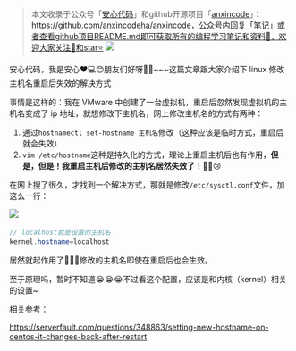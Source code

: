 > 本文收录于公众号「[安心代码](https://www.yuque.com/anxincode/dhdqgs/kbur0qozkulu6413?singleDoc#%20%E3%80%8A%E5%85%AC%E4%BC%97%E5%8F%B7%E5%9C%B0%E5%9D%80%E3%80%8B)」和github开源项目「[anxincode](https://github.com/anxincodeha/anxincode)」：https://github.com/anxincodeha/anxincode，公众号内回复「笔记」或者查看github项目README.md即可获取所有的编程学习笔记和资料📝，欢迎大家关注👀和star⭐️
>![](.\..\欢迎关注公众号“安心代码”.png)

安心代码，我是安心❤️💻😊朋友们好呀👋✨~~~这篇文章跟大家介绍下 linux 修改主机名重启后失效的解决方式

事情是这样的：我在 VMware 中创建了一台虚拟机，重启后忽然发现虚拟机的主机名变成了 ip 地址，就想修改下主机名，网上修改主机名的方式有两种：

1. 通过`hostnamectl set-hostname 主机名`修改（这种应该是临时方式，重启后就会失效）
2. `vim /etc/hostname`这种是持久化的方式，理论上重启主机后也有作用，**但是，但是！我重启主机后修改的主机名居然失效了！**😵‍💫😢



在网上搜了很久，才找到一个解决方式，那就是修改`/etc/sysctl.conf`文件，加这么一行：

![](https://cdn.nlark.com/yuque/0/2025/png/50835397/1736343275897-58446304-0d50-46a1-90c2-11deb8d5d0eb.png)

```java
// localhost就是设置的主机名
kernel.hostname=localhost
```

居然就起作用了🌈🎉👏修改的主机名即使在重启后也会生效。

至于原理吗，暂时不知道😭😭😭不过看这个配置，应该是和内核（kernel）相关的设置~

相关参考：

https://serverfault.com/questions/348863/setting-new-hostname-on-centos-it-changes-back-after-restart

